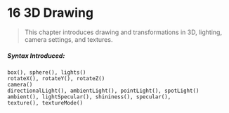 # 16 3D Drawing>This chapter introduces drawing and transformations in 3D, lighting, camera settings, and textures.

##### Syntax Introduced:

```box(), sphere(), lights()rotateX(), rotateY(), rotateZ()camera()directionalLight(), ambientLight(), pointLight(), spotLight()ambient(), lightSpecular(), shininess(), specular(),texture(), textureMode()```